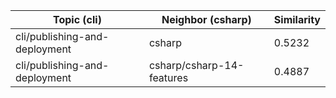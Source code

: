 | Topic (cli) | Neighbor (csharp) | Similarity |
|-------------|-------------------|------------|
| cli/publishing-and-deployment | csharp | 0.5232 |
| cli/publishing-and-deployment | csharp/csharp-14-features | 0.4887 |
